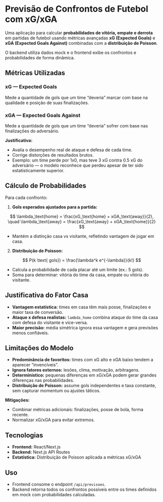 # Previsão de Confrontos de Futebol com xG/xGA

Uma aplicação para calcular **probabilidades de vitória, empate e derrota** em partidas de futebol usando métricas avançadas **xG (Expected Goals)** e **xGA (Expected Goals Against)** combinadas com a **distribuição de Poisson**.

O backend utiliza dados mock e o frontend exibe os confrontos e probabilidades de forma dinâmica.

## Métricas Utilizadas

### xG — Expected Goals

Mede a quantidade de gols que um time “deveria” marcar com base na qualidade e posição de suas finalizações.

### xGA — Expected Goals Against

Mede a quantidade de gols que um time “deveria” sofrer com base nas finalizações do adversário.

**Justificativa:**

- Avalia o desempenho real de ataque e defesa de cada time.
- Corrige distorções de resultados brutos.
- Exemplo: um time perde por 1x0, mas teve 3 xG contra 0.5 xG do adversário — o modelo reconhece que perdeu apesar de ter sido estatisticamente superior.

## Cálculo de Probabilidades

Para cada confronto:

1. **Gols esperados ajustados para a partida:**

$$
\lambda_\text{home} = \frac{xG_\text{home} + xGA_\text{away}}{2}, \quad
\lambda_\text{away} = \frac{xG_\text{away} + xGA_\text{home}}{2}
$$

- Mantém a distinção casa vs visitante, refletindo vantagem de jogar em casa.

2. **Distribuição de Poisson:**

$$
P(k \text{ gols}) = \frac{\lambda^k e^{-\lambda}}{k!}
$$

- Calcula a probabilidade de cada placar até um limite (ex.: 5 gols).
- Soma para determinar: vitória do time da casa, empate ou vitória do visitante.

## Justificativa do Fator Casa

- **Vantagem estatística:** times em casa têm mais posse, finalizações e maior taxa de conversão.
- **Ataque x defesa realistas:** `lambda_home` combina ataque do time da casa com defesa do visitante e vice-versa.
- **Maior precisão:** média simétrica ignora essa vantagem e gera previsões menos confiáveis.

## Limitações do Modelo

- **Predominância de favoritos:** times com xG alto e xGA baixo tendem a aparecer “invencíveis”.
- **Ignora fatores externos:** lesões, clima, motivação, arbitragens.
- **Determinístico:** pequenas diferenças em xG/xGA podem gerar grandes diferenças nas probabilidades.
- **Distribuição de Poisson:** assume gols independentes e taxa constante, sem capturar momentum ou ajustes táticos.

**Mitigações:**

- Combinar métricas adicionais: finalizações, posse de bola, forma recente.
- Normalizar xG/xGA para evitar extremos.

## Tecnologias

- **Frontend:** React/Next.js
- **Backend:** Next.js API Routes
- **Estatística:** Distribuição de Poisson aplicada a métricas xG/xGA

## Uso

- Frontend consome o endpoint `/api/previsoes`.
- Backend retorna todos os confrontos possíveis entre os times definidos em mock com probabilidades calculadas.
